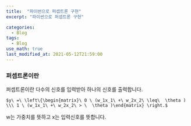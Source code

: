 ```yaml
---
title:  "파이썬으로 퍼셉트론 구현"
excerpt: "파이썬으로 퍼셉트론 구현"

categories:
  - Blog
tags:
  - Blog
use_math: true
last_modified_at: 2021-05-12T21:59:00
---
```



### 퍼셉트론이란


퍼셉트론이란 다수의 신호를 입력받아 하나의 신호를 출력합니다.

    $y\ =\ \left\{\begin{matrix}\ 0 \ (w_1x_1\ +\ w_2x_2\ \leq\  \theta ) \\\ 1 \ (w_1x_1\ +\ w_2x_2\ > \  \theta )\end{matrix} \right.$

w는 가중치를 뜻하고 x는 입력신호를 뜻합니다.




